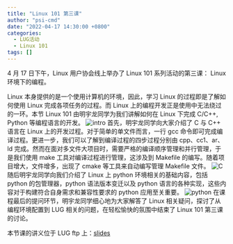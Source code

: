 ```yaml
---
title: "Linux 101 第三课"
author: "psi-cmd"
date: "2022-04-17 14:30:00 +0800"
categories:
  - LUG活动
  - Linux 101
tags: []
---
```


4 月 17 日下午，Linux 用户协会线上举办了 Linux 101 系列活动的第三课：
Linux 环境下的编程。

Linux 本身提供的是一个使用计算机的环境，因此，学习 Linux 的过程即是了解如何使用 Linux 完成各项任务的过程。而 Linux 上的编程开发正是使用中无法绕过的一环。本节 Linux 101 由明宇龙同学为我们讲解如何在 Linux 下完成 C/C++, Python 等编程语言的开发。
![intro](http://ftp.lug.ustc.edu.cn/%E6%B4%BB%E5%8A%A8/2022.4.17_linux_101_%E7%AC%AC%E4%B8%89%E8%AF%BE/intro.png)
首先，明宇龙同学向大家介绍了 C 与 C++ 语言在 Linux 上的开发过程。对于简单的单文件而言，一行 gcc 命令即可完成编译过程。更进一步，我们可以了解到编译过程的四步过程分别由 cpp、cc1、ar、ld 完成。然而在面对多文件大项目时，需要严格的编译顺序管理和并行管理，于是我们使用 make 工具对编译过程进行管理，这涉及到 Makefile 的编写。随着项目增大，文件增多，出现了 cmake 等工具来自动编写管理 Makefile 文件。
![C](http://ftp.lug.ustc.edu.cn/%E6%B4%BB%E5%8A%A8/2022.4.17_linux_101_%E7%AC%AC%E4%B8%89%E8%AF%BE/C.png)
随后明宇龙同学向我们介绍了 Linux 上 python 环境相关的基础内容，包括 python 的包管理器，python 语法版本变迁以及 python 语言的各种实现，这些内容对于构建符合自身需求和兼容性要求的 python 应用至关重要。
![python](http://ftp.lug.ustc.edu.cn/%E6%B4%BB%E5%8A%A8/2022.4.17_linux_101_%E7%AC%AC%E4%B8%89%E8%AF%BE/python.png)
在课程最后的提问环节，明宇龙同学细心地为大家解答了 Linux 相关疑问，探讨了从编程环境配置到 LUG 相关的问题，在轻松愉快的氛围中结束了 Linux 101 第三课的讨论。

本节课的讲义位于 LUG ftp 上：[slides](http://ftp.lug.ustc.edu.cn/%E6%B4%BB%E5%8A%A8/2022.4.17_linux_101_%E7%AC%AC%E4%B8%89%E8%AF%BE/Linux%20101%20%E7%AC%AC%E4%B8%89%E8%AF%BE%EF%BC%9ALinux%20%E4%B8%8A%E7%9A%84%E7%BC%96%E7%A8%8B.pdf)
